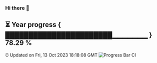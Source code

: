 ### Hi there 👋
⏳ Year progress { ███████████████████████▁▁▁▁▁▁▁ } 78.29 %
---
⏰ Updated on Fri, 13 Oct 2023 18:18:08 GMT
![Progress Bar CI](https://github.com/liununu/liununu/workflows/Progress%20Bar%20CI/badge.svg)
